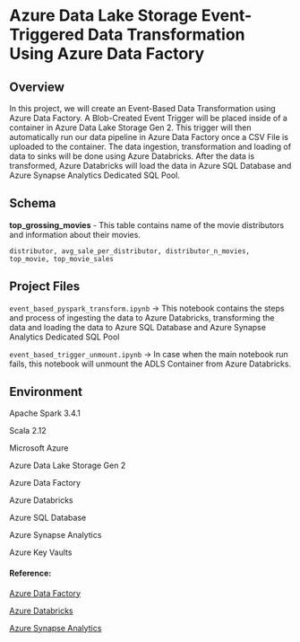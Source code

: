 # Azure Data Lake Storage Event-Triggered Data Transformation Using Azure Data Factory

## **Overview**

In this project, we will create an Event-Based Data Transformation using Azure Data Factory. A Blob-Created Event Trigger will be placed inside of a container in Azure Data Lake Storage Gen 2. This trigger will then automatically run our data pipeline in Azure Data Factory once a CSV File is uploaded to the container. The data ingestion, transformation and loading of data to sinks will be done using Azure Databricks. After the data is transformed, Azure Databricks will load the data in Azure SQL Database and Azure Synapse Analytics Dedicated SQL Pool.


## Schema

**top_grossing_movies** - This table contains name of the movie distributors and information about their movies.

```
distributor, avg_sale_per_distributor, distributor_n_movies, top_movie, top_movie_sales
```

## Project Files

```event_based_pyspark_transform.ipynb``` -> This notebook contains the steps and process of ingesting the data to Azure Databricks, transforming the data and loading the data to Azure SQL Database and Azure Synapse Analytics Dedicated SQL Pool

```event_based_trigger_unmount.ipynb``` -> In case when the main notebook run fails, this notebook will unmount the ADLS Container from Azure Databricks.


## Environment 
Apache Spark 3.4.1

Scala 2.12

Microsoft Azure

Azure Data Lake Storage Gen 2

Azure Data Factory

Azure Databricks

Azure SQL Database

Azure Synapse Analytics

Azure Key Vaults


 #### Reference: 
[Azure Data Factory](https://learn.microsoft.com/en-us/azure/data-factory/)

[Azure Databricks](https://learn.microsoft.com/en-us/azure/databricks/)

[Azure Synapse Analytics](https://learn.microsoft.com/en-us/azure/synapse-analytics/)

